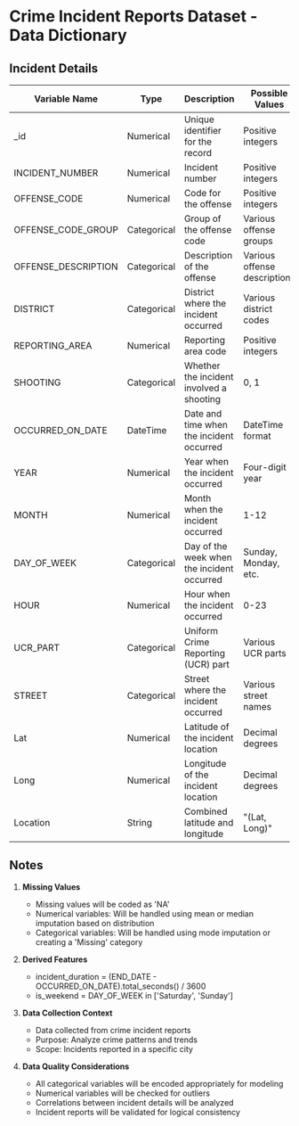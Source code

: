 # Crime Incident Reports Dataset - Data Dictionary

## Incident Details

| Variable Name | Type    | Description | Possible Values |
|--------------|---------|-------------|-----------------|
| _id | Numerical | Unique identifier for the record | Positive integers |
| INCIDENT_NUMBER | Numerical | Incident number | Positive integers |
| OFFENSE_CODE | Numerical | Code for the offense | Positive integers |
| OFFENSE_CODE_GROUP | Categorical | Group of the offense code | Various offense groups |
| OFFENSE_DESCRIPTION | Categorical | Description of the offense | Various offense descriptions |
| DISTRICT | Categorical | District where the incident occurred | Various district codes |
| REPORTING_AREA | Numerical | Reporting area code | Positive integers |
| SHOOTING | Categorical | Whether the incident involved a shooting | 0, 1 |
| OCCURRED_ON_DATE | DateTime | Date and time when the incident occurred | DateTime format |
| YEAR | Numerical | Year when the incident occurred | Four-digit year |
| MONTH | Numerical | Month when the incident occurred | 1-12 |
| DAY_OF_WEEK | Categorical | Day of the week when the incident occurred | Sunday, Monday, etc. |
| HOUR | Numerical | Hour when the incident occurred | 0-23 |
| UCR_PART | Categorical | Uniform Crime Reporting (UCR) part | Various UCR parts |
| STREET | Categorical | Street where the incident occurred | Various street names |
| Lat | Numerical | Latitude of the incident location | Decimal degrees |
| Long | Numerical | Longitude of the incident location | Decimal degrees |
| Location | String | Combined latitude and longitude | "(Lat, Long)" |

## Notes

1. **Missing Values**
   - Missing values will be coded as 'NA'
   - Numerical variables: Will be handled using mean or median imputation based on distribution
   - Categorical variables: Will be handled using mode imputation or creating a 'Missing' category

2. **Derived Features**
   - incident_duration = (END_DATE - OCCURRED_ON_DATE).total_seconds() / 3600
   - is_weekend = DAY_OF_WEEK in ['Saturday', 'Sunday']

3. **Data Collection Context**
   - Data collected from crime incident reports
   - Purpose: Analyze crime patterns and trends
   - Scope: Incidents reported in a specific city

4. **Data Quality Considerations**
   - All categorical variables will be encoded appropriately for modeling
   - Numerical variables will be checked for outliers
   - Correlations between incident details will be analyzed
   - Incident reports will be validated for logical consistency